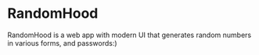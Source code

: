 # RandomHood

RandomHood is a web app with modern UI that generates random numbers in
various forms, and passwords:)
